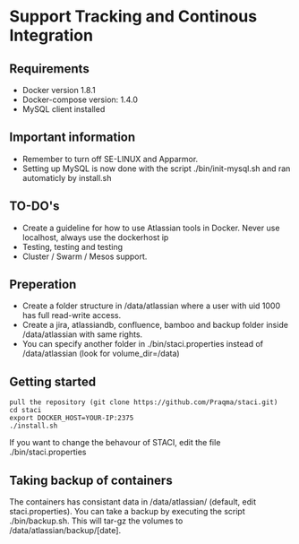 # Support Tracking and Continous Integration

## Requirements
- Docker version 1.8.1
- Docker-compose version: 1.4.0
- MySQL client installed

## Important information
- Remember to turn off SE-LINUX and Apparmor.
- Setting up MySQL is now done with the script ./bin/init-mysql.sh and ran automaticly by install.sh

## TO-DO's
- Create a guideline for how to use Atlassian tools in Docker. Never use localhost, always use the dockerhost ip
- Testing, testing and testing
- Cluster / Swarm / Mesos support. 

## Preperation
- Create a folder structure in /data/atlassian where a user with uid 1000 has full read-write access. 
- Create a jira, atlassiandb, confluence, bamboo and backup folder inside /data/atlassian with same rights. 
- You can specify another folder in ./bin/staci.properties instead of /data/atlassian (look for volume_dir=/data)

## Getting started
```
pull the repository (git clone https://github.com/Praqma/staci.git)
cd staci
export DOCKER_HOST=YOUR-IP:2375
./install.sh
```

If you want to change the behavour of STACI, edit the file ./bin/staci.properties

## Taking backup of containers
The containers has consistant data in /data/atlassian/ (default, edit staci.properties). You can take a backup by executing the script ./bin/backup.sh. This will tar-gz the volumes to /data/atlassian/backup/[date]. 
